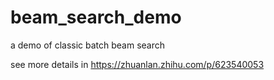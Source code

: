 # beam_search_demo
a demo of classic batch beam search

see more details in https://zhuanlan.zhihu.com/p/623540053

